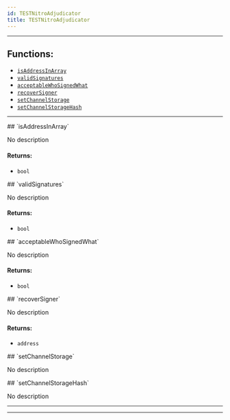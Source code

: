 ```yaml
---
id: TESTNitroAdjudicator
title: TESTNitroAdjudicator
---
```




***
## Functions:
- [`isAddressInArray`](#isAddressInArray)
- [`validSignatures`](#validSignatures)
- [`acceptableWhoSignedWhat`](#acceptableWhoSignedWhat)
- [`recoverSigner`](#recoverSigner)
- [`setChannelStorage`](#setChannelStorage)
- [`setChannelStorageHash`](#setChannelStorageHash)
***
<a id=isAddressInArray />
## `isAddressInArray`

No description


#### Returns:
- `bool`

<a id=validSignatures />
## `validSignatures`

No description


#### Returns:
- `bool`

<a id=acceptableWhoSignedWhat />
## `acceptableWhoSignedWhat`

No description


#### Returns:
- `bool`

<a id=recoverSigner />
## `recoverSigner`

No description


#### Returns:
- `address`

<a id=setChannelStorage />
## `setChannelStorage`

No description



<a id=setChannelStorageHash />
## `setChannelStorageHash`

No description




***
***
